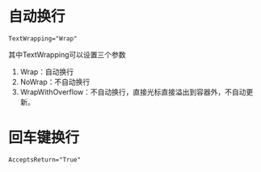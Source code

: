 # 自动换行
```xaml
TextWrapping="Wrap"
```
其中TextWrapping可以设置三个参数
1. Wrap：自动换行
2. NoWrap：不自动换行
3. WrapWithOverflow：不自动换行，直接光标直接溢出到容器外，不自动更新。
# 回车键换行
```xaml
AcceptsReturn="True"
```
